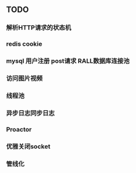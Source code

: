 ## TODO
### 解析HTTP请求的状态机
###  redis cookie
###  mysql 用户注册 post请求 RALL数据库连接池
###  访问图片视频
###  线程池
###  异步日志同步日志
###  Proactor
###  优雅关闭socket
###  管线化
